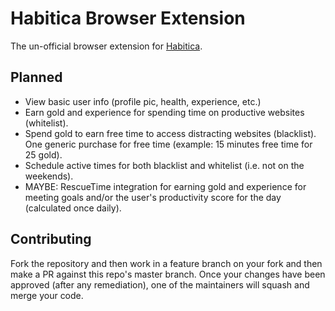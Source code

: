 # Habitica Browser Extension
The un-official browser extension for [Habitica](https://habitica.com).

## Planned
- View basic user info (profile pic, health, experience, etc.)
- Earn gold and experience for spending time on productive websites (whitelist).
- Spend gold to earn free time to access distracting websites (blacklist). One generic purchase for free time (example: 15 minutes free time for 25 gold).
- Schedule active times for both blacklist and whitelist (i.e. not on the weekends).
- MAYBE: RescueTime integration for earning gold and experience for meeting goals and/or the user's productivity score for the day (calculated once daily).


## Contributing

Fork the repository and then work in a feature branch on your fork and then make a PR against this repo's master branch. Once your changes have been approved (after any remediation), one of the maintainers will squash and merge your code.
